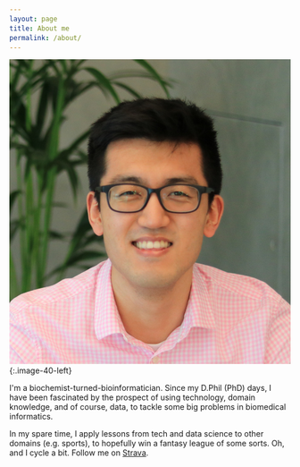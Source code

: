 ```yaml
---
layout: page
title: About me
permalink: /about/
---
```


![jin](/assets/jin.jpg){:.image-40-left}

I'm a biochemist-turned-bioinformatician. Since my D.Phil (PhD) days, I have been fascinated by the
prospect of using technology, domain knowledge, and of course, data, to tackle some big problems in
biomedical informatics.

In my spare time, I apply lessons from tech and data science to other domains (e.g. sports), to hopefully
win a fantasy league of some sorts. Oh, and I cycle a bit. Follow me on [Strava](https://www.strava.com/athletes/8855696).